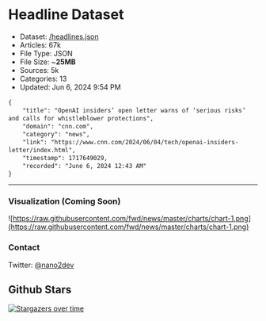 # Headline Dataset

- Dataset: [/headlines.json](https://raw.githubusercontent.com/fwd/news/master/headlines.json) 
- Articles: 67k
- File Type: JSON
- File Size: ~**25MB**
- Sources: 5k
- Categories: 13
- Updated: Jun 6, 2024 9:54 PM

```
{
    "title": "OpenAI insiders’ open letter warns of ‘serious risks’ and calls for whistleblower protections",
    "domain": "cnn.com",
    "category": "news",
    "link": "https://www.cnn.com/2024/06/04/tech/openai-insiders-letter/index.html",
    "timestamp": 1717649029,
    "recorded": "June 6, 2024 12:43 AM"
}
```

---

### Visualization (Coming Soon)

![https://raw.githubusercontent.com/fwd/news/master/charts/chart-1.png](https://raw.githubusercontent.com/fwd/news/master/charts/chart-1.png)

### Contact 

Twitter: [@nano2dev](https://twitter.com/nano2dev)

## Github Stars

[![Stargazers over time](https://starchart.cc/fwd/news.svg)](https://starchart.cc/fwd/news)
